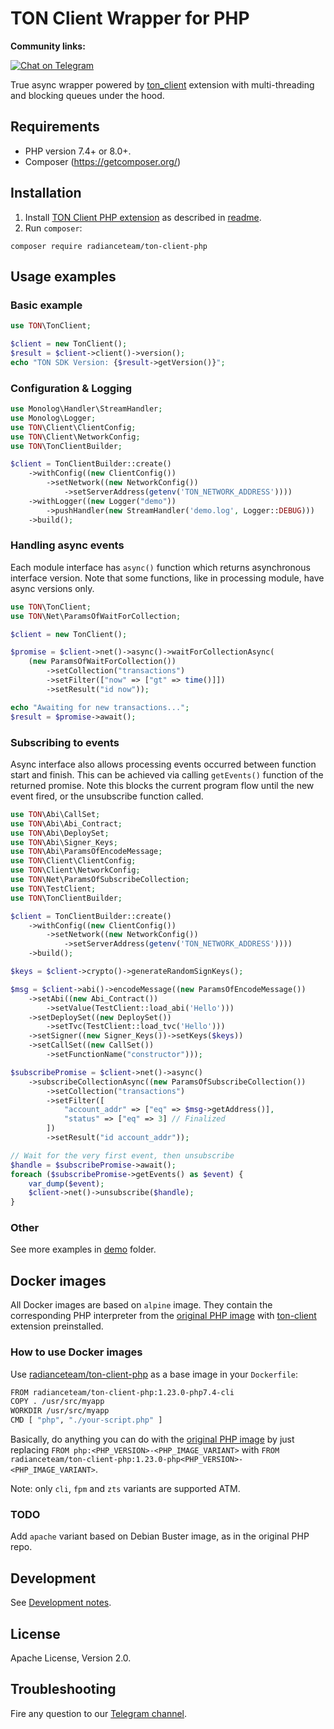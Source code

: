 ﻿# TON Client Wrapper for PHP

**Community links:**

[![Chat on Telegram](https://img.shields.io/badge/chat-on%20telegram-9cf.svg)](https://t.me/RADIANCE_TON_SDK)

True async wrapper powered by [ton_client](https://github.com/radianceteam/ton-client-php-ext/)
extension with multi-threading and blocking queues under the hood.

## Requirements

- PHP version 7.4+ or 8.0+.
- Composer (https://getcomposer.org/)

## Installation

1. Install [TON Client PHP extension](https://github.com/radianceteam/ton-client-php-ext) as described
   in [readme](https://github.com/radianceteam/ton-client-php-ext/blob/master/INSTALL.md).
2. Run `composer`:

```shell
composer require radianceteam/ton-client-php
```

## Usage examples

### Basic example

```php
use TON\TonClient;

$client = new TonClient();
$result = $client->client()->version();
echo "TON SDK Version: {$result->getVersion()}";
```

### Configuration & Logging

```php
use Monolog\Handler\StreamHandler;
use Monolog\Logger;
use TON\Client\ClientConfig;
use TON\Client\NetworkConfig;
use TON\TonClientBuilder;

$client = TonClientBuilder::create()
    ->withConfig((new ClientConfig())
        ->setNetwork((new NetworkConfig())
            ->setServerAddress(getenv('TON_NETWORK_ADDRESS'))))
    ->withLogger((new Logger("demo"))
        ->pushHandler(new StreamHandler('demo.log', Logger::DEBUG)))
    ->build();
```

### Handling async events

Each module interface has `async()` function which returns asynchronous interface version. Note that some functions,
like in processing module, have async versions only.

```php
use TON\TonClient;
use TON\Net\ParamsOfWaitForCollection;

$client = new TonClient();

$promise = $client->net()->async()->waitForCollectionAsync(
    (new ParamsOfWaitForCollection())
        ->setCollection("transactions")
        ->setFilter(["now" => ["gt" => time()]])
        ->setResult("id now"));

echo "Awaiting for new transactions...";
$result = $promise->await();
```

### Subscribing to events

Async interface also allows processing events occurred between function start and finish. This can be achieved via
calling `getEvents()` function of the returned promise. Note this blocks the current program flow until the new event
fired, or the unsubscribe function called.

```php
use TON\Abi\CallSet;
use TON\Abi\Abi_Contract;
use TON\Abi\DeploySet;
use TON\Abi\Signer_Keys;
use TON\Abi\ParamsOfEncodeMessage;
use TON\Client\ClientConfig;
use TON\Client\NetworkConfig;
use TON\Net\ParamsOfSubscribeCollection;
use TON\TestClient;
use TON\TonClientBuilder;

$client = TonClientBuilder::create()
    ->withConfig((new ClientConfig())
        ->setNetwork((new NetworkConfig())
            ->setServerAddress(getenv('TON_NETWORK_ADDRESS'))))
    ->build();

$keys = $client->crypto()->generateRandomSignKeys();

$msg = $client->abi()->encodeMessage((new ParamsOfEncodeMessage())
    ->setAbi((new Abi_Contract())
        ->setValue(TestClient::load_abi('Hello')))
    ->setDeploySet((new DeploySet())
        ->setTvc(TestClient::load_tvc('Hello')))
    ->setSigner((new Signer_Keys())->setKeys($keys))
    ->setCallSet((new CallSet())
        ->setFunctionName("constructor")));

$subscribePromise = $client->net()->async()
    ->subscribeCollectionAsync((new ParamsOfSubscribeCollection())
        ->setCollection("transactions")
        ->setFilter([
            "account_addr" => ["eq" => $msg->getAddress()],
            "status" => ["eq" => 3] // Finalized
        ])
        ->setResult("id account_addr"));

// Wait for the very first event, then unsubscribe
$handle = $subscribePromise->await();
foreach ($subscribePromise->getEvents() as $event) {
    var_dump($event);
    $client->net()->unsubscribe($handle);
}
```

### Other

See more examples in [demo](demo) folder.

## Docker images

All Docker images are based on `alpine` image. They contain the corresponding PHP interpreter from
the [original PHP image](https://hub.docker.com/_/php)
with [ton-client](https://github.com/radianceteam/ton-client-php-ext) extension preinstalled.

### How to use Docker images

Use [radianceteam/ton-client-php](https://hub.docker.com/r/radianceteam/ton-client-php)
as a base image in your `Dockerfile`:

```bash
FROM radianceteam/ton-client-php:1.23.0-php7.4-cli
COPY . /usr/src/myapp
WORKDIR /usr/src/myapp
CMD [ "php", "./your-script.php" ]
```

Basically, do anything you can do with the [original PHP image](https://hub.docker.com/_/php)
by just replacing `FROM php:<PHP_VERSION>-<PHP_IMAGE_VARIANT>` with
`FROM radianceteam/ton-client-php:1.23.0-php<PHP_VERSION>-<PHP_IMAGE_VARIANT>`.

Note: only `cli`, `fpm` and `zts` variants are supported ATM.

### TODO

Add `apache` variant based on Debian Buster image, as in the original PHP repo.

## Development

See [Development notes](development.md).

## License

Apache License, Version 2.0.

## Troubleshooting

Fire any question to our [Telegram channel](https://t.me/RADIANCE_TON_SDK).
